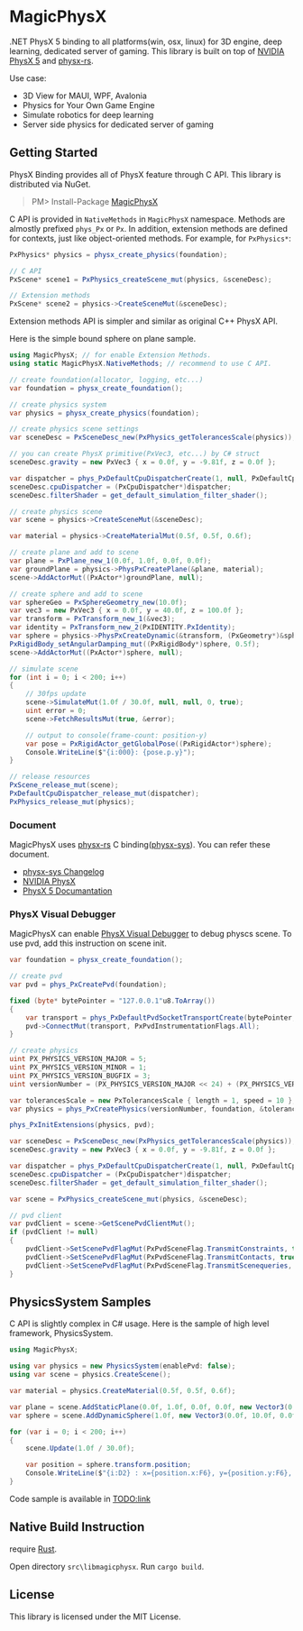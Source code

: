 # MagicPhysX
.NET PhysX 5 binding to all platforms(win, osx, linux) for 3D engine, deep learning, dedicated server of gaming. This library is built on top of [NVIDIA PhysX 5](https://github.com/NVIDIA-Omniverse/PhysX) and [physx-rs](https://github.com/EmbarkStudios/physx-rs).

Use case:
* 3D View for MAUI, WPF, Avalonia
* Physics for Your Own Game Engine
* Simulate robotics for deep learning
* Server side physics for dedicated server of gaming

Getting Started
---
PhysX Binding provides all of PhysX feature through C API. This library is distributed via NuGet.

> PM> Install-Package [MagicPhysX](https://www.nuget.org/packages/MagicPhysX)

C API is provided in `NativeMethods` in `MagicPhysX` namespace. Methods are almostly prefixed `phys_Px` or `Px`. In addition, extension methods are defined for contexts, just like object-oriented methods. For example, for `PxPhysics*`:

```csharp
PxPhysics* physics = physx_create_physics(foundation);

// C API
PxScene* scene1 = PxPhysics_createScene_mut(physics, &sceneDesc);

// Extension methods
PxScene* scene2 = physics->CreateSceneMut(&sceneDesc);
```

Extension methods API is simpler and similar as original C++ PhysX API.

Here is the simple bound sphere on plane sample.

```csharp
using MagicPhysX; // for enable Extension Methods.
using static MagicPhysX.NativeMethods; // recommend to use C API.

// create foundation(allocator, logging, etc...)
var foundation = physx_create_foundation();

// create physics system
var physics = physx_create_physics(foundation);

// create physics scene settings
var sceneDesc = PxSceneDesc_new(PxPhysics_getTolerancesScale(physics));

// you can create PhysX primitive(PxVec3, etc...) by C# struct
sceneDesc.gravity = new PxVec3 { x = 0.0f, y = -9.81f, z = 0.0f };

var dispatcher = phys_PxDefaultCpuDispatcherCreate(1, null, PxDefaultCpuDispatcherWaitForWorkMode.WaitForWork, 0);
sceneDesc.cpuDispatcher = (PxCpuDispatcher*)dispatcher;
sceneDesc.filterShader = get_default_simulation_filter_shader();

// create physics scene
var scene = physics->CreateSceneMut(&sceneDesc);

var material = physics->CreateMaterialMut(0.5f, 0.5f, 0.6f);

// create plane and add to scene
var plane = PxPlane_new_1(0.0f, 1.0f, 0.0f, 0.0f);
var groundPlane = physics->PhysPxCreatePlane(&plane, material);
scene->AddActorMut((PxActor*)groundPlane, null);

// create sphere and add to scene
var sphereGeo = PxSphereGeometry_new(10.0f);
var vec3 = new PxVec3 { x = 0.0f, y = 40.0f, z = 100.0f };
var transform = PxTransform_new_1(&vec3);
var identity = PxTransform_new_2(PxIDENTITY.PxIdentity);
var sphere = physics->PhysPxCreateDynamic(&transform, (PxGeometry*)&sphereGeo, material, 10.0f, &identity);
PxRigidBody_setAngularDamping_mut((PxRigidBody*)sphere, 0.5f);
scene->AddActorMut((PxActor*)sphere, null);

// simulate scene
for (int i = 0; i < 200; i++)
{
    // 30fps update
    scene->SimulateMut(1.0f / 30.0f, null, null, 0, true);
    uint error = 0;
    scene->FetchResultsMut(true, &error);

    // output to console(frame-count: position-y)
    var pose = PxRigidActor_getGlobalPose((PxRigidActor*)sphere);
    Console.WriteLine($"{i:000}: {pose.p.y}");
}

// release resources
PxScene_release_mut(scene);
PxDefaultCpuDispatcher_release_mut(dispatcher);
PxPhysics_release_mut(physics);
```

### Document

MagicPhysX uses [physx-rs](https://github.com/EmbarkStudios/physx-rs) C binding([physx-sys](https://github.com/EmbarkStudios/physx-rs/tree/main/physx-sys)). You can refer these document.

* [physx-sys Changelog](https://github.com/EmbarkStudios/physx-rs/blob/main/physx-sys/CHANGELOG.md)
* [NVIDIA PhysX](https://github.com/NVIDIA-Omniverse/PhysX)
* [PhysX 5 Documantation](https://nvidia-omniverse.github.io/PhysX/physx/5.1.3/)

### PhysX Visual Debugger

MagicPhysX can enable [PhysX Visual Debugger](https://developer.nvidia.com/physx-visual-debugger) to debug physcs scene. To use pvd, add this instruction on scene init.

```csharp
var foundation = physx_create_foundation();

// create pvd
var pvd = phys_PxCreatePvd(foundation);

fixed (byte* bytePointer = "127.0.0.1"u8.ToArray())
{
    var transport = phys_PxDefaultPvdSocketTransportCreate(bytePointer, 5425, 10);
    pvd->ConnectMut(transport, PxPvdInstrumentationFlags.All);
}

// create physics
uint PX_PHYSICS_VERSION_MAJOR = 5;
uint PX_PHYSICS_VERSION_MINOR = 1;
uint PX_PHYSICS_VERSION_BUGFIX = 3;
uint versionNumber = (PX_PHYSICS_VERSION_MAJOR << 24) + (PX_PHYSICS_VERSION_MINOR << 16) + (PX_PHYSICS_VERSION_BUGFIX << 8);

var tolerancesScale = new PxTolerancesScale { length = 1, speed = 10 };
var physics = phys_PxCreatePhysics(versionNumber, foundation, &tolerancesScale, true, pvd, null);

phys_PxInitExtensions(physics, pvd);

var sceneDesc = PxSceneDesc_new(PxPhysics_getTolerancesScale(physics));
sceneDesc.gravity = new PxVec3 { x = 0.0f, y = -9.81f, z = 0.0f };

var dispatcher = phys_PxDefaultCpuDispatcherCreate(1, null, PxDefaultCpuDispatcherWaitForWorkMode.WaitForWork, 0);
sceneDesc.cpuDispatcher = (PxCpuDispatcher*)dispatcher;
sceneDesc.filterShader = get_default_simulation_filter_shader();

var scene = PxPhysics_createScene_mut(physics, &sceneDesc);

// pvd client
var pvdClient = scene->GetScenePvdClientMut();
if (pvdClient != null)
{
    pvdClient->SetScenePvdFlagMut(PxPvdSceneFlag.TransmitConstraints, true);
    pvdClient->SetScenePvdFlagMut(PxPvdSceneFlag.TransmitContacts, true);
    pvdClient->SetScenePvdFlagMut(PxPvdSceneFlag.TransmitScenequeries, true);
}
```

PhysicsSystem Samples
---
C API is slightly complex in C# usage. Here is the sample of high level framework, PhysicsSystem.

```csharp
using MagicPhysX;

using var physics = new PhysicsSystem(enablePvd: false);
using var scene = physics.CreateScene();

var material = physics.CreateMaterial(0.5f, 0.5f, 0.6f);

var plane = scene.AddStaticPlane(0.0f, 1.0f, 0.0f, 0.0f, new Vector3(0, 0, 0), Quaternion.Identity, material);
var sphere = scene.AddDynamicSphere(1.0f, new Vector3(0.0f, 10.0f, 0.0f), Quaternion.Identity, 10.0f, material);

for (var i = 0; i < 200; i++)
{
    scene.Update(1.0f / 30.0f);

    var position = sphere.transform.position;
    Console.WriteLine($"{i:D2} : x={position.x:F6}, y={position.y:F6}, z={position.z:F6}");
}
```

Code sample is available in [TODO:link](linklinklink)

Native Build Instruction
---
require [Rust](https://www.rust-lang.org/).

Open directory `src\libmagicphysx`.
Run `cargo build`.

License
---
This library is licensed under the MIT License.